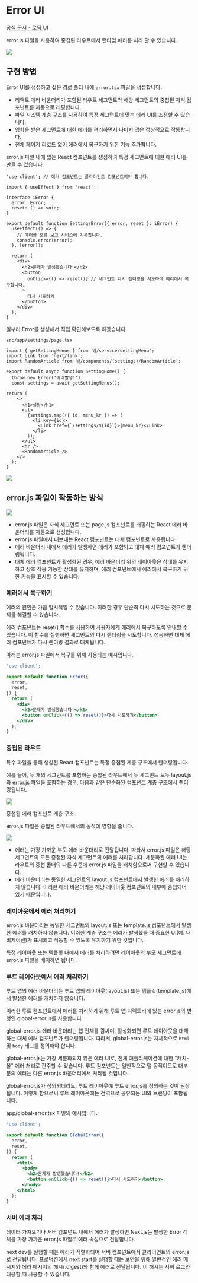 # Error UI

[공식 문서 - 로딩 UI](https://nextjs.org/docs/app/building-your-application/routing/error-handling)

error.js 파일을 사용하여 중첩된 라우트에서 런타임 에러를 처리 할 수 있습니다.

![](https://i.imgur.com/cVizhnN.png)

## 구현 방법

Error UI를 생성하고 싶은 경로 폴더 내에 `error.tsx` 파일을 생성합니다.

- 리액트 에러 바운더리가 포함된 라우트 세그먼트와 해당 세그먼트의 중첩된 자식 컴포넌트를 자동으로 래핑합니다.
- 파일 시스템 계층 구조를 사용하여 특정 세그먼트에 맞는 에러 UI를 조정할 수 있습니다.
- 영향을 받은 세그먼트에 대한 에러를 격리하면서 나머지 앱은 정상적으로 작동합니다.
- 전체 페이지 리로드 없이 에러에서 복구하기 위한 기능 추가합니다.

error.js 파일 내에 있는 React 컴포넌트를 생성하여 특정 세그먼트에 대한 에러 UI를 만들 수 있습니다.

```tsx
'use client'; // 에러 컴포넌트는 클라이언트 컴포넌트여야 합니다.

import { useEffect } from 'react';

interface iError {
  error: Error;
  reset: () => void;
}

export default function SettingsError({ error, reset }: iError) {
  useEffect(() => {
    // 에러를 오류 보고 시비스에 기록합니다.
    console.error(error);
  }, [error]);

  return (
    <div>
      <h2>문제가 발생했습니다!</h2>
      <button
        onClick={() => reset()} // 세그먼트 다시 렌더링을 시도하여 에러에서 복구합니다.
      >
        다시 시도하기
      </button>
    </div>
  );
}

```

일부러 Error를 생성해서 직접 확인해보도록 하겠습니다.

`src/app/settings/page.tsx`

```tsx
import { getSettingMenus } from '@/service/settingMenu';
import Link from 'next/link';
import RandomArticle from '@/components/(settings)/RandomArticle';

export default async function SettingHome() {
  throw new Error('에러발생!');
  const settings = await getSettingMenus();
  
return (
    <>
      <h1>설정</h1>
      <ul>
        {settings.map(({ id, menu_kr }) => (
          <li key={id}>
            <Link href={`/settings/${id}`}>{menu_kr}</Link>
          </li>
        ))}
      </ul>
      <hr />
      <RandomArticle />
    </>
  );
}

```

![](https://i.imgur.com/cmo0PhP.gif)

## error.js 파일이 작동하는 방식

![](https://i.imgur.com/HRTEcUD.png)

- error.js 파일은 자식 세그먼트 또는 page.js 컴포넌트를 래핑하는 React 에러 바운더리를 자동으로 생성합니다.
- error.js 파일에서 내보내는 React 컴포넌트는 대체 컴포넌트로 사용됩니다.
- 에러 바운더리 내에서 에러가 발생하면 에러가 포함되고 대체 에러 컴포넌트가 렌더링됩니다.
- 대체 에러 컴포넌트가 활성화된 경우, 에러 바운더리 위의 레이아웃은 상태를 유지하고 상호 작용 가능한 상태를 유지하며, 에러 컴포넌트에서 에러에서 복구하기 위한 기능을 표시할 수 있습니다.

### 에러에서 복구하기

에러의 원인은 가끔 일시적일 수 있습니다. 이러한 경우 단순히 다시 시도하는 것으로 문제를 해결할 수 있습니다.

에러 컴포넌트는 reset() 함수를 사용하여 사용자에게 에러에서 복구하도록 안내할 수 있습니다. 이 함수를 실행하면 세그먼트의 다시 렌더링을 시도합니다. 성공하면 대체 에러 컴포넌트가 다시 렌더링 결과로 대체됩니다.

아래는 error.js 파일에서 복구를 위해 사용되는 예시입니다.

```jsx
'use client';

export default function Error({
  error,
  reset,
}) {
  return (
    <div>
      <h2>문제가 발생했습니다!</h2>
      <button onClick={() => reset()}>다시 시도하기</button>
    </div>
  );
}
```

### 중첩된 라우트
특수 파일을 통해 생성된 React 컴포넌트는 특정 중첩된 계층 구조에서 렌더링됩니다.

예를 들어, 두 개의 세그먼트를 포함하는 중첩된 라우트에서 두 세그먼트 모두 layout.js와 error.js 파일을 포함하는 경우, 다음과 같은 단순화된 컴포넌트 계층 구조에서 렌더링됩니다.

![](https://i.imgur.com/BUnjjN0.png)

중첩된 에러 컴포넌트 계층 구조

error.js 파일은 중첩된 라우트에서의 동작에 영향을 줍니다.

![](https://i.imgur.com/RagoDwD.png)

- 에러는 가장 가까운 부모 에러 바운더리로 전달됩니다. 따라서 error.js 파일은 해당 세그먼트의 모든 중첩된 자식 세그먼트의 에러를 처리합니다. 세분화된 에러 UI는 라우트의 중첩 폴더의 다른 수준에 error.js 파일을 배치함으로써 구현할 수 있습니다.
- 에러 바운더리는 동일한 세그먼트의 layout.js 컴포넌트에서 발생한 에러를 처리하지 않습니다. 이러한 에러 바운더리는 해당 레이아웃 컴포넌트의 내부에 중첩되어 있기 때문입니다.

### 레이아웃에서 에러 처리하기
error.js 바운더리는 동일한 세그먼트의 layout.js 또는 template.js 컴포넌트에서 발생한 에러를 캐치하지 않습니다. 이러한 계층 구조는 에러가 발생했을 때 중요한 UI(예: 내비게이션)가 표시되고 작동할 수 있도록 유지하기 위한 것입니다.

특정 레이아웃 또는 템플릿 내에서 에러를 처리하려면 레이아웃의 부모 세그먼트에 error.js 파일을 배치하면 됩니다.

### 루트 레이아웃에서 에러 처리하기
루트 앱의 에러 바운더리는 루트 앱의 레이아웃(layout.js) 또는 템플릿(template.js)에서 발생한 에러를 캐치하지 않습니다.

이러한 루트 컴포넌트에서 에러를 처리하기 위해 루트 앱 디렉토리에 있는 error.js의 변형인 global-error.js를 사용합니다.

global-error.js 에러 바운더리는 앱 전체를 감싸며, 활성화되면 루트 레이아웃을 대체하는 대체 에러 컴포넌트가 렌더링됩니다. 따라서, global-error.js는 자체적으로 `html` 및 `body` 태그를 정의해야 합니다.

global-error.js는 가장 세분화되지 않은 에러 UI로, 전체 애플리케이션에 대한 "캐치-올" 에러 처리로 간주할 수 있습니다. 루트 컴포넌트는 일반적으로 덜 동적이므로 대부분의 에러는 다른 error.js 바운더리에서 처리될 것입니다.

global-error.js가 정의되더라도, 루트 레이아웃에 루트 error.js를 정의하는 것이 권장됩니다. 이렇게 함으로써 루트 레이아웃에는 전역으로 공유되는 UI와 브랜딩이 포함됩니다.

app/global-error.tsx 파일의 예시입니다.

```jsx
'use client';

export default function GlobalError({
  error,
  reset,
}) {
  return (
    <html>
      <body>
        <h2>문제가 발생했습니다!</h2>
        <button onClick={() => reset()}>다시 시도하기</button>
      </body>
    </html>
  );
}
```

### 서버 에러 처리
데이터 가져오기나 서버 컴포넌트 내에서 에러가 발생하면 Next.js는 발생한 Error 객체를 가장 가까운 error.js 파일로 에러 속성으로 전달합니다.

next dev를 실행할 때는 에러가 직렬화되어 서버 컴포넌트에서 클라이언트의 error.js로 전달됩니다. 프로덕션에서 next start를 실행할 때는 보안을 위해 일반적인 에러 메시지와 에러 메시지의 해시(.digest)와 함께 에러로 전달됩니다. 이 해시는 서버 로그와 대응할 때 사용할 수 있습니다.